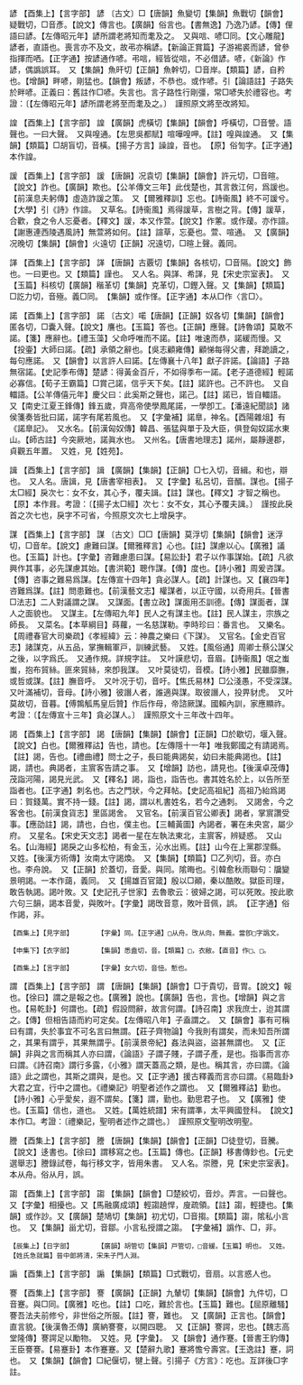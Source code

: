 <!-- { "loadSidebar": true } -->
諺	【酉集上】【言字部】	諺	〔古文〕□【唐韻】魚變切【集韻】魚戰切【韻會】疑戰切，□音彥。【說文】傳言也。【廣韻】俗言也。【書無逸】乃逸乃諺。【傳】俚語曰諺。【左傳昭元年】諺所謂老將知而耄及之。　又與唁、喭□同。【文心雕龍】諺者，直語也。喪言亦不及文，故弔亦稱諺。【新論正賞篇】子游裼裘而諺，曾參指揮而哂。【正字通】按諺通作喭。弔唁，經皆從唁，不必借諺。喭，《新論》作諺，偶譌誤耳。　又【集韻】魚旰切【正韻】魚幹切，□音岸。【類篇】諺，自矜也。【增韻】畔喭，剛猛也。【韻會】叛諺，不恭也。或作喭。引【論語註】子路失於畔喭。正義曰：舊註作□喭。失言也。言子路性行剛彊，常□喭失於禮容也。考證：〔【左傳昭元年】諺所謂老將至而耄及之。〕　謹照原文將至改將知。 

諻	【酉集上】【言字部】	諻	【廣韻】虎橫切【集韻】【韻會】呼橫切，□音謍。語聲也。一曰大聲。　又與喤通。【左思吳都賦】喧嘩喤呷。【註】喤與諻通。　又【集韻】【類篇】□胡盲切，音橫。【揚子方言】譟諻，音也。　【原】俗訇字。【正字通】本作諻。

諼	【酉集上】【言字部】	諼	【唐韻】况袁切【集韻】【韻會】許元切，□音暄。【說文】詐也。【廣韻】欺也。【公羊傳文三年】此伐楚也，其言救江何，爲諼也。【前漢息夫躬傳】虛造詐諼之策。　又【爾雅釋訓】忘也。【詩衞風】終不可諼兮。【大學】引《詩》作諠。　又草名。【詩衞風】焉得諼草，言樹之背。【傳】諼草，合歡，食之令人忘憂者。【釋文】諼，本又作萱。【說文】作藼。或作蕿。亦作諠。【謝惠連西陵遇風詩】無萱將如何。【註】諠草，忘憂也。萱、喧通。　又【廣韻】况晚切【集韻】【韻會】火遠切【正韻】况遠切，□暄上聲。義同。

諽	【酉集上】【言字部】	諽	【唐韻】古覈切【集韻】各核切，□音隔。【說文】飾也。一曰更也。又【類篇】謹也。　又人名。與諽、希諽，見【宋史宗室表】。　又【玉篇】科核切【廣韻】稭革切【集韻】克革切，□鏗入聲。又【集韻】【類篇】□訖力切，音殛。義□同。　【集韻】或作愅。【正字通】本从□作〈言□〉。

諾	【酉集上】【言字部】	諾	〔古文〕喏【唐韻】【正韻】奴各切【集韻】【韻會】匿各切，□囊入聲。【說文】譍也。【玉篇】答也。【正韻】應聲。【詩魯頌】莫敢不諾。【箋】應辭也。【禮玉藻】父命呼唯而不諾。【註】唯速而恭，諾緩而慢。又【投壷】大師曰諾。【疏】承領之辭也。【吳志顧雍傳】顧悌每得父書，拜跪讀之，每句應諾。　又【韻會】以言許人曰諾。【左傳襄十八年】獻子許諾。【論語】子路無宿諾。【史記季布傳】楚諺：得黃金百斤，不如得季布一諾。【老子道德經】輕諾必寡信。【荀子王霸篇】□賞己諾，信乎天下矣。【註】諾許也。己不許也。　又自輺語。【公羊傳僖元年】慶父曰：此奚斯之聲也，諾己。【註】諾已，皆自輺語。　又【南史江夏王鋒傳】鋒五歲，齊高帝使學鳳尾諾，一學卽工。【潘遠紀聞談】諸侯箋奏皆批曰諾，諾字有尾若風也。　又【字彙補】諾臯，神名。【酉陽雜俎】有《諾臯記》。　又水名。【前漢匈奴傳】韓昌、張猛與單于及大臣，俱登匈奴諾水東山。【師古註】今突厥地，諾眞水也。　又州名。【唐書地理志】諾州，屬靜邊郡，貞觀五年置。　又姓，見【姓苑】。

諿	【酉集上】【言字部】	諿	【廣韻】【集韻】【正韻】□七入切，音緝。和也，辯也。　又人名。唐諿，見【唐書宰相表】。　又【字彙】私呂切，音醑。謀也。【揚子太□經】戾次七：女不女，其心予，覆夫諿。【註】謀也。【釋文】才智之稱也。　【原】本作咠。考證：〔【揚子太□經】次七：女不女，其心予覆夫諿。〕　謹按此戾首之次七也，戾字不可省，今照原文次七上增戾字。 

謀	【酉集上】【言字部】	謀	〔古文〕□□【唐韻】莫浮切【集韻】【韻會】迷浮切，□音牟。【說文】慮難曰謀。【爾雅釋言】心也。【註】謀慮以心。【廣雅】議也。【玉篇】計也。【字彙】咨難慮患曰謀。【易訟卦】君子以作事謀始。【疏】凡欲興作其事，必先謀慮其始。【書洪範】聰作謀。【傳】度也。【詩小雅】周爰咨謀。【傳】咨事之難易爲謀。【左傳宣十四年】貪必謀人。【疏】計謀也。又【襄四年】咨難爲謀。【註】問患難也。【前漢藝文志】權謀者，以正守國，以奇用兵。【晉書□法志】二人對議謂之謀。　又謀面。【書立政】謀面用丕訓德。【傳】謀面者，謀人之面貌也。　又謀主。【左傳昭九年】民人之有謀主也。【註】民人謀主，宗族之師長。　又菜名。【本草綱目】蒔蘿，一名慈謀勒。李時珍曰：番言也。　又樂名。【周禮春官大司樂疏】《孝經緯》云：神農之樂曰《下謀》。　又官名。【金史百官志】諸謀克，从五品，掌撫輯軍戸，訓練武藝。　又姓。【風俗通】周卿士蔡公謀父之後，以字爲氏。　又通作規。詳規字註。　又叶謨悲切，音眉。【詩衞風】氓之蚩蚩，抱布貿絲。匪來貿絲，來卽我謀。　又叶莫徒切，音模。【詩小雅】民雖靡膴，或哲或謀。【註】膴音呼。　又叶况于切，音吁。【焦氏易林】□公淺愚，不受深謀。　又叶滿補切，音母。【詩小雅】彼譖人者，誰適與謀。取彼譖人，投畀豺虎。　又叶莫故切，音暮。【傅鶉觚馬皇后贊】作后作母，帝諮厥謀。國賴內訓，家應顯祚。考證：〔【左傳宣十三年】貪必謀人。〕　謹照原文十三年改十四年。 

謁	【酉集上】【言字部】	謁	【唐韻】【集韻】【韻會】【正韻】□於歇切，堰入聲。【說文】白也。【爾雅釋詁】告也，請也。【左傳隱十一年】唯我鄭國之有請謁焉。【註】謁，告也。【禮曲禮】問士之子，長曰能典謁矣，幼曰未能典謁也。【註】謁，請也。典謁者，主賔客告請之事。　又【增韻】訪也，請見也。【後漢卓茂傳】茂詣河陽，謁見光武。　又【釋名】謁，詣也，詣告也。書其姓名於上，以告所至詣者也。【正字通】刺名也。古之門狀，今之拜帖。【史記高祖紀】高祖乃紿爲謁曰：賀錢萬。實不持一錢。【註】謁，謂以札書姓名，若今之通刺。　又謁舍，今之客舍也。【前漢食貨志】里區謁舍。　又官名。【前漢百官公卿表】謁者，掌賔讚受事。【應劭註】謁，請也，白也，僕主也。【三輔黃圖】內謁者，署在未央宮，屬少府。　又星名。【宋史天文志】謁者一星在左執法東北，主賔客，辨疑惑。　又山名。【山海經】謁戾之山多松柏，有金玉，沁水出焉。【註】山今在上黨郡涅縣。　又姓。【後漢方術傳】汝南太守謁煥。　又【集韻】【類篇】□乙列切，音。亦白也。李舟說。　又【正韻】於蓋切，音愛。與同。隂晦也。引韓愈秋雨聯句：牖變景明謁。一本作藹，義同。　又【揚雄百官箴】殷以□顚，秦以酷敗。獄臣司理，敢告執謁。謁叶敗。又【史記孔子世家】去魯歌云：彼婦之謁，可以死敗。按此歌六句三韻，謁本音愛，與敗叶。【字彙】謁攺音意，敗叶音佩，誤。　【正字通】俗作謁，非。

	【酉集上】【見字部】		【字彙】同。【正字通】□从舟。攺从向，無義。當卽□字譌文。

	【申集下】【衣字部】		【集韻】悉盍切，音。【類篇】□，衣敝。【直音】作□、□。

	【酉集上】【言字部】		【字彙】女六切，音忸。慙也。

謂	【酉集上】【言字部】	謂	【唐韻】【集韻】【韻會】□于貴切，音胃。【說文】報也。【徐曰】謂之是報之也。【廣雅】說也。【廣韻】告也，言也。【增韻】與之言也。【易乾卦】何謂也。【疏】假設問辭，故言何謂。【詩召南】求我庶士，迨其謂之。【傳】但相告語而約可定矣。【左傳昭八年】子盍謂之。　又【韻會】事有可稱曰有謂，失於事宜不可名言曰無謂。【莊子齊物論】今我則有謂矣，而未知吾所謂之，其果有謂乎，其果無謂乎。【前漢景帝紀】姦法與盜，盜甚無謂也。　又【正韻】非與之言而稱其人亦曰謂，《論語》子謂子賤，子謂子產，是也。指事而言亦曰謂。《詩召南》謂行多露，《小雅》謂天蓋高之類，是也。稱其言，亦曰謂。《論語》此之謂也，其斯之謂與，是也。又【正字通】援古釋義而言亦曰謂。《易臨卦》大君之宜，行中之謂也。《禮樂記》明聖者述作之謂也。　又【爾雅釋詁】勤也。【詩小雅】心乎愛矣，遐不謂矣。【箋】謂，勤也。勤思君子也。　又【廣雅】使也。【玉篇】信也，道也。　又姓。【萬姓統譜】宋有謂準，太平興國登科。　【說文】本作□。考證：〔禮樂記，聖明者述作之謂也。〕　謹照原文聖明改明聖。 

謄	【酉集上】【言字部】	謄	【唐韻】【集韻】【韻會】【正韻】□徒登切，音騰。【說文】迻書也。【徐曰】謂移寫之也。【玉篇】傳也。【正韻】移書傳鈔也。【元史選舉志】謄錄試卷，每行移文字，皆用朱書。　又人名。崇謄，見【宋史宗室表】。　本从舟。俗从月，誤。

謅	【酉集上】【言字部】	謅	【集韻】【韻會】□楚絞切，音炒。弄言。一曰聲也。又【字彙】相擾也。又【馬融廣成頌】輕謅趬悍，廋疏領。【註】謅，輕捷也。【集韻】或作訬。又【廣韻】楚鳩切【集韻】初尤切，□音搊。【類篇】謅，隂私小言也。　又【集韻】甾尤切，音鄒。小言私授謂之謅。　【字彙補】譌作、□，非。

	【辰集上】【日字部】		【廣韻】胡管切【集韻】戸管切，□音緩。【玉篇】明也。　又姓。【姓氏急就篇】晉中郞將淸，宋朱子門人淵。

謆	【酉集上】【言字部】	謆	【集韻】【類篇】□式戰切，音扇。以言惑人也。

謇	【酉集上】【言字部】	謇	【廣韻】【正韻】九輦切【集韻】【韻會】九件切，□音蹇。與□同。【廣雅】吃也。【註】口吃，難於言也。【玉篇】難也。【屈原離騷】謇吾法夫前修兮，非世俗之所服。【註】謇，難也。　又【廣韻】正言也。【韻會】直言貌。【後漢魯丕傳】廣納謇謇，以開四聰。　又【正韻】謇諤，忠也。【魏志高堂隆傳】謇諤足以勵物。　又姓。見【字彙】。　又【韻會】通作蹇。【晉書王豹傳】王臣謇謇。【易蹇卦】本作蹇蹇。又【楚辭九歌】蹇將憺兮壽宮。【王逸註】蹇，詞也。　又【集韻】【韻會】□紀偃切，犍上聲。引揚子《方言》：吃也。互詳後□字註。

